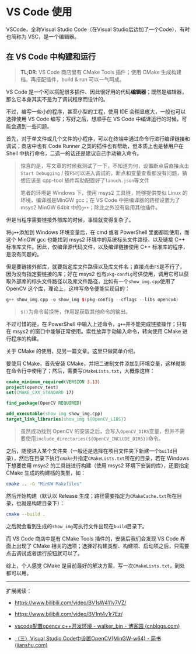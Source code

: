 # VS Code 使用

VSCode，全称Visual Studio Code（在Visual Studio后边加了一个Code），有时也简称为 VSC，是一个编辑器。



## 在 VS Code 中构建和运行

> **TL;DR**: VS Code 商店里有 CMake Tools 插件；使用 CMake 生成构建档，再搭配插件，build & run 可以一气呵成。

VS Code 是一个可以搭配很多插件、因此很好用的代码**编辑器**；既然是编辑器，那么它本身其实不是为了调试程序而设计的。

不过，编写一些小的程序，甚至小型的工程，使用 IDE 会稍显庞大，一般也可以选择使用 VS Code 编写；写好之后，想顺手在 VS Code 中编译运行的时候，可能会遇到一些问题。

首先，对于单文件或几个文件的小程序，可以在终端中通过命令行进行编译链接和调试；商店中也有 Code Runner 之类的插件也有帮助，但本质上也是替用户在 Shell 中执行命令，二选一的话还是建议自己手动输入命令。

> 惊喜的是，写文章的时候我测试了一下，不知道为何，设置断点后直接点击`Start Debugging` / 按`F5`可以进入调试的，断点和变量查看都没有问题，猜想应该是 cpp-tool 插件帮助配置好了`lanuch.json`等文件
>
> 笔者的环境是 Windows 下，使用 msys2 工具链，能够提供类似 Linux 的环境，编译器是MinGW gcc；在 VS Code 中把编译器的路径设置为了 msys2 MinGW 64bit 中的`g++`；除此之外没有启用其他插件。



但是当程序需要链接外部库的时候，事情就变得复杂了。

将`g++`添加到 Windows 环境变量后，在 cmd 或者 PowerShell 里面都能使用，而这个 MinGW gcc 也能找到 msys2 环境中的系统标头文件路径，以及链接 C++ 标准库文件。因此，仅编译源代码文件，以及编译链接使用 C++ 标准库的程序，是没有问题的。

但是要链接外部库，就要指定库文件路径以及库文件名；直接点击`F5`是不行了，因为没有指定要链接的库；好在 msys2 也有`pkg-config`可供使用，调用它可以获取外部库的标头文件路径以及库文件路径，比如有一个`show_img.cpp`使用了 OpenCV 这个库，理论上，这样写命令便能实现目的：

```cpp
g++ show_img.cpp -o show_img $(pkg-config --cflags --libs opencv4)
```

> `$()`为命令替换符，作用是获取其他命令的输出。

不过可惜的是，在 PowerShell 中输入上述命令，`g++`并不能完成链接操作；只有在 msys2 的窗口中能够正常使用。索性放弃手动输入命令，转向使用 CMake 进行程序的构建。

关于 CMake 的使用，见另一篇文章。这里只做简单介绍。

要使用 CMake，首先安装 CMake，并把二进制文件添加到环境变量，这样就能在命令行中使用了；然后，需要写`CMakeLists.txt`，大概像这样：

```cmake
cmake_minimum_required(VERSION 3.13)
project(opencv_test)
set(CMAKE_CXX_STANDARD 17)

find_package(OpenCV REQUIRED)

add_executable(show_img show_img.cpp)
target_link_libraries(show_img ${OpenCV_LIBS})
```

> 虽然成功找到 OpenCV 的安装之后，会写入`OpenCV_DIRS`变量，但并不需要使用`include_directories(${OpenCV_INCLUDE_DIRS})`命令。

之后，随便进入某个文件夹（一般还是选择在项目文件夹下新建一个`build`目录），然后在目录下执行`cmake`并指定`CMakeLists.txt`所在的目录，若在 Windows 下想要使用 msys2 的工具链进行构建（使用 msys2 环境下安装的库），还要指定 CMake 生成的构建档的类型，如：

```bash
cmake .. -G "MinGW Makefiles"
```

然后开始构建（默认以 Release 生成；路径需要指定为`CMakeCache.txt`所在目录，也就是构建目录下）：

```bash
cmake --build .
```

之后就会看到生成的`show_img`可执行文件出现在`build`目录下。

而 VS Code 商店中是有 CMake Tools 插件的，安装后我们会发现 VS Code 界面上出现了 CMake 相关的选项；选择好构建类型、构建项、启动项之后，只需要点击调试或者运行按钮就可以了。

综上，个人感觉 CMake 是目前最好的解决方案，写一次`CMakeLists.txt`，到处都可以用。



---

扩展阅读：

- https://www.bilibili.com/video/BV1sW411v7VZ/

- https://www.bilibili.com/video/BV1nt4y1r7Ez/

- [vscode配置opencv c++开发环境 - walker_bin - 博客园 (cnblogs.com)](https://www.cnblogs.com/walker-lin/p/11111226.html)

- [（三）Visual Studio Code中设置OpenCV(MinGW-w64) - 简书 (jianshu.com)](https://www.jianshu.com/p/bc6017331646)
